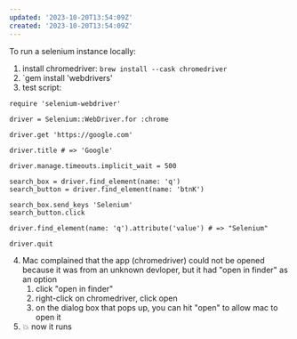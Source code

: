 ```yaml
---
updated: '2023-10-20T13:54:09Z'
created: '2023-10-20T13:54:09Z'
---
```

To run a selenium instance locally:

1. install chromedriver: `brew install --cask chromedriver`
2. `gem install 'webdrivers'
3. test script:

```
require 'selenium-webdriver'

driver = Selenium::WebDriver.for :chrome

driver.get 'https://google.com'

driver.title # => 'Google'

driver.manage.timeouts.implicit_wait = 500

search_box = driver.find_element(name: 'q')
search_button = driver.find_element(name: 'btnK')

search_box.send_keys 'Selenium'
search_button.click

driver.find_element(name: 'q').attribute('value') # => "Selenium"

driver.quit
```

4. Mac complained that the app (chromedriver) could not be opened because it was from an unknown devloper, but it had "open in finder" as an option
	1. click "open in finder"
	2. right-click on chromedriver, click open
	3. on the dialog box that pops up, you can hit "open" to allow mac to open it
5. 💥 now it runs